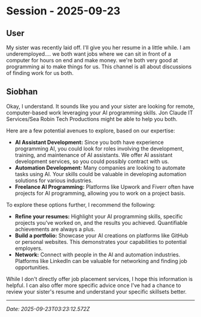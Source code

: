 # Session - 2025-09-23

## User
My sister was recently laid off. I'll give you her resume in a little while. I am underemployed.... we both want jobs where we can sit in front of a computer for hours on end and make money. we're both very good at programming ai to make things for us. This channel is all about discussions of finding work for us both.

## Siobhan
Okay, I understand. It sounds like you and your sister are looking for remote, computer-based work leveraging your AI programming skills. Jon Claude IT Services/Sea Robin Tech Productions might be able to help you both.

Here are a few potential avenues to explore, based on our expertise:

*   **AI Assistant Development:** Since you both have experience programming AI, you could look for roles involving the development, training, and maintenance of AI assistants. We offer AI assistant development services, so you could possibly contract with us.
*   **Automation Development:** Many companies are looking to automate tasks using AI. Your skills could be valuable in developing automation solutions for various industries.
*   **Freelance AI Programming:** Platforms like Upwork and Fiverr often have projects for AI programming, allowing you to work on a project basis.

To explore these options further, I recommend the following:

*   **Refine your resumes:** Highlight your AI programming skills, specific projects you've worked on, and the results you achieved. Quantifiable achievements are always a plus.
*   **Build a portfolio:** Showcase your AI creations on platforms like GitHub or personal websites. This demonstrates your capabilities to potential employers.
*   **Network:** Connect with people in the AI and automation industries. Platforms like LinkedIn can be valuable for networking and finding job opportunities.

While I don't directly offer job placement services, I hope this information is helpful. I can also offer more specific advice once I've had a chance to review your sister's resume and understand your specific skillsets better.


---
*Date: 2025-09-23T03:23:12.572Z*